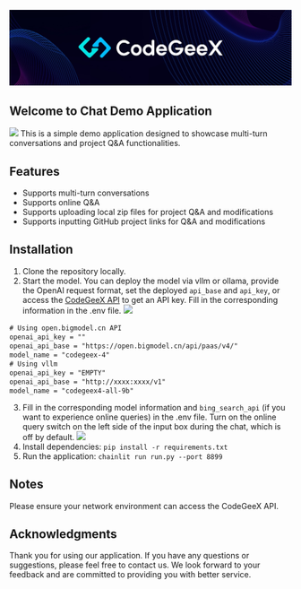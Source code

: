 ![](../resources/logo.jpeg)
## Welcome to Chat Demo Application
![](https://github.com/user-attachments/assets/f2cb6c13-a715-4adf-bf3a-b9ca5ee165df)
This is a simple demo application designed to showcase multi-turn conversations and project Q&A functionalities.

## Features

- Supports multi-turn conversations
- Supports online Q&A
- Supports uploading local zip files for project Q&A and modifications
- Supports inputting GitHub project links for Q&A and modifications

## Installation

1. Clone the repository locally.
2. Start the model. You can deploy the model via vllm or ollama, provide the OpenAI request format, set the deployed `api_base` and `api_key`, or access the [CodeGeeX API](https://open.bigmodel.cn/dev/api#codegeex-4) to get an API key. Fill in the corresponding information in the .env file.
![](https://github.com/user-attachments/assets/6aabc3e4-a930-4853-b511-68b9389fa42f)

```shell
# Using open.bigmodel.cn API
openai_api_key = ""
openai_api_base = "https://open.bigmodel.cn/api/paas/v4/"
model_name = "codegeex-4"
# Using vllm
openai_api_key = "EMPTY"
openai_api_base = "http://xxxx:xxxx/v1"
model_name = "codegeex4-all-9b"
```

3. Fill in the corresponding model information and `bing_search_api` (if you want to experience online queries) in the .env file. Turn on the online query switch on the left side of the input box during the chat, which is off by default.
![](https://github.com/user-attachments/assets/66b7077d-3db5-4add-9f1e-c8f0bd8664c9)
4. Install dependencies: `pip install -r requirements.txt`
5. Run the application: `chainlit run run.py --port 8899`

## Notes

Please ensure your network environment can access the CodeGeeX API.

## Acknowledgments

Thank you for using our application. If you have any questions or suggestions, please feel free to contact us. We look forward to your feedback and are committed to providing you with better service.